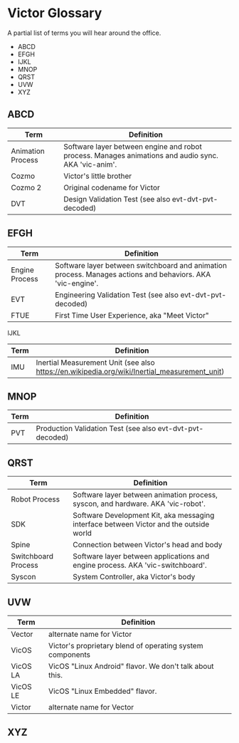 # Victor Glossary
A partial list of terms you will hear around the office.
*	ABCD
*	EFGH
*	IJKL
*	MNOP
*	QRST
*	UVW
*	XYZ


## ABCD

| Term             | Definition |
|------------------|------------|
|Animation Process | Software layer between engine and robot process. Manages animations and audio sync. AKA 'vic-anim'. |
|Cozmo             | Victor's little brother |
|Cozmo 2           | Original codename for Victor |
|DVT               | Design Validation Test (see also evt-dvt-pvt-decoded) |

## EFGH

| Term             | Definition |
|------------------|------------|
|Engine Process    | Software layer between switchboard and animation process. Manages actions and behaviors. AKA 'vic-engine'. |
|EVT               | Engineering Validation Test (see also evt-dvt-pvt-decoded) |
|FTUE              | First Time User Experience, aka "Meet Victor" |

IJKL

| Term             | Definition |
|------------------|------------|
|IMU               | Inertial Measurement Unit (see also https://en.wikipedia.org/wiki/Inertial_measurement_unit) |

## MNOP

| Term             | Definition |
|------------------|------------|
|PVT               | Production Validation Test (see also evt-dvt-pvt-decoded) |

## QRST

| Term             | Definition |
|------------------|------------|
|Robot Process     | Software layer between animation process, syscon, and hardware. AKA 'vic-robot'. |
|SDK               | Software Development Kit, aka messaging interface between Victor and the outside world |
|Spine             | Connection between Victor's head and body |
|Switchboard Process| Software layer between applications and engine process. AKA 'vic-switchboard'. |
|Syscon            | System Controller, aka Victor's body |

## UVW

| Term             | Definition |
|------------------|------------|
|Vector            | alternate name for Victor |
|VicOS             | Victor's proprietary blend of operating system components |
|VicOS LA          | VicOS "Linux Android" flavor. We don't talk about this. |
|VicOS LE          | VicOS "Linux Embedded" flavor. |
|Victor            | alternate name for Vector |

## XYZ
